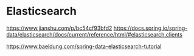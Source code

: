 # Elasticsearch
https://www.jianshu.com/p/bc54cf93bfd2
https://docs.spring.io/spring-data/elasticsearch/docs/current/reference/html/#elasticsearch.clients


https://www.baeldung.com/spring-data-elasticsearch-tutorial

